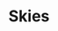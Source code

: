 ---
pid: rs261
title: Skies
location_transcription: Center City-Near Sky Scrapers
coordinates: "[-75.1777311, 39.9504338]"
zipcode: '19139'
gen_neighborhood: West Philadelphia
neighborhood: Walnut Hill
outside_phl: 
age: '31'
age_range: 30-39
instagram: 
image_file_name: rs_261.jpg
proposal_transcription: A monument invites people to look up at the sky.
topic: Environment
topic_summary: '0'
type: Other No Form
keywords_other: 
credit: Matthew Armstead
image_labels: 
twitter: 
facebook: 
permalink: "/monuments/rs261/"
layout: item-page
---